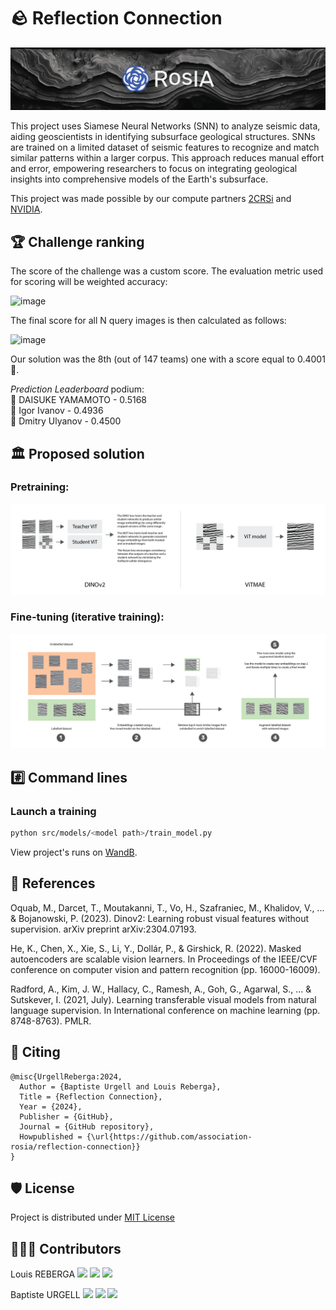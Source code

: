 # 🪨 Reflection Connection

<img src='assets/reflection-connection.png'>

This project uses Siamese Neural Networks (SNN) to analyze seismic data, aiding geoscientists in identifying subsurface
geological structures. SNNs are trained on a limited dataset of seismic features to recognize and match similar patterns
within a larger corpus. This approach reduces manual effort and error, empowering researchers to focus on integrating
geological insights into comprehensive models of the Earth's subsurface.

This project was made possible by our compute partners [2CRSi](https://2crsi.com/)
and [NVIDIA](https://www.nvidia.com/).

## 🏆 Challenge ranking
The score of the challenge was a custom score. The evaluation metric used for scoring will be weighted accuracy:

![image](https://github.com/association-rosia/reflection-connection/assets/65440015/fd9a0ee9-5a9b-490d-ba8a-91034b966e06)

The final score for all N query images is then calculated as follows:

![image](https://github.com/association-rosia/reflection-connection/assets/65440015/03245997-f593-424e-b463-a0e3e4f3b0a1)

Our solution was the 8th (out of 147 teams) one with a score equal to 0.4001 🎉.

*Prediction Leaderboard* podium:  
🥇 DAISUKE YAMAMOTO - 0.5168  
🥈 Igor Ivanov - 0.4936    
🥉 Dmitry Ulyanov - 0.4500  

## 🏛️ Proposed solution

### Pretraining: 
<img src='assets/pretraining.png'>

### Fine-tuning (iterative training): 
<img src='assets/iterative-training.png'>

## #️⃣ Command lines

### Launch a training

```bash
python src/models/<model path>/train_model.py
```

View project's runs on [WandB](https://wandb.ai/association-rosia/reflection-connection/).

## 🔬 References

Oquab, M., Darcet, T., Moutakanni, T., Vo, H., Szafraniec, M., Khalidov, V., ... & Bojanowski, P. (2023). Dinov2: Learning robust visual features without supervision. arXiv preprint arXiv:2304.07193.

He, K., Chen, X., Xie, S., Li, Y., Dollár, P., & Girshick, R. (2022). Masked autoencoders are scalable vision learners. In Proceedings of the IEEE/CVF conference on computer vision and pattern recognition (pp. 16000-16009).

Radford, A., Kim, J. W., Hallacy, C., Ramesh, A., Goh, G., Agarwal, S., ... & Sutskever, I. (2021, July). Learning transferable visual models from natural language supervision. In International conference on machine learning (pp. 8748-8763). PMLR.

## 📝 Citing

```
@misc{UrgellReberga:2024,
  Author = {Baptiste Urgell and Louis Reberga},
  Title = {Reflection Connection},
  Year = {2024},
  Publisher = {GitHub},
  Journal = {GitHub repository},
  Howpublished = {\url{https://github.com/association-rosia/reflection-connection}}
}
```

## 🛡️ License

Project is distributed under [MIT License](https://github.com/association-rosia/reflection-connection/blob/main/LICENSE)

## 👨🏻‍💻 Contributors

Louis
REBERGA <a href="https://twitter.com/rbrgAlou"><img src="https://abs.twimg.com/favicons/twitter.3.ico" width="18px"/></a> <a href="https://www.linkedin.com/in/louisreberga/"><img src="https://static.licdn.com/sc/h/akt4ae504epesldzj74dzred8" width="18px"/></a> <a href="louis.reberga@gmail.com"><img src="https://www.google.com/a/cpanel/aqsone.com/images/favicon.ico" width="18px"/></a>

Baptiste
URGELL <a href="https://twitter.com/Baptiste2108"><img src="https://abs.twimg.com/favicons/twitter.3.ico" width="18px"/></a> <a href="https://www.linkedin.com/in/baptiste-urgell/"><img src="https://static.licdn.com/sc/h/akt4ae504epesldzj74dzred8" width="18px"/></a> <a href="baptiste.u@gmail.com"><img src="https://www.google.com/a/cpanel/aqsone.com/images/favicon.ico" width="18px"/></a> 
